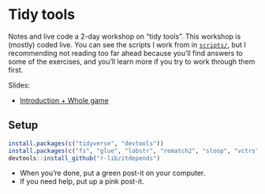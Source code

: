 
<!-- README.md is generated from README.Rmd. Please edit that file -->

# Tidy tools

<!-- badges: start -->

<!-- badges: end -->

Notes and live code a 2-day workshop on “tidy tools”. This workshop is
(mostly) coded live. You can see the scripts I work from in
[`scripts/`](scripts/), but I recommending not reading too far ahead
because you’ll find answers to some of the exercises, and you’ll learn
more if you try to work through them first.

Slides:

  - [Introduction + Whole game](1-intro.pdf)

## Setup

``` r
install.packages(c("tidyverse", "devtools"))
install.packages(c("fs", "glue", "lobstr", "rematch2", "sloop", "vctrs"))
devtools::install_github("r-lib/itdepends")
```

  - When you’re done, put a green post-it on your computer.
  - If you need help, put up a pink post-it.
